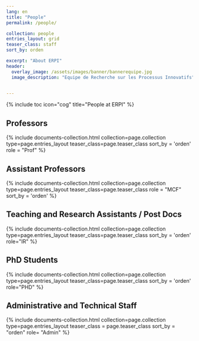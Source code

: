 ```yaml
---
lang: en
title: "People"
permalink: /people/

collection: people
entries_layout: grid
teaser_class: staff
sort_by: orden 

excerpt: "About ERPI"
header:
  overlay_image: /assets/images/banner/bannerequipe.jpg
  image_description: "Equipe de Recherche sur les Processus Innovatifs"


---
```



{% include toc icon="cog" title="People at ERPI" %}



## Professors

<div class="entries-{{ page.entries_layout }}">
{% include documents-collection.html 
    collection=page.collection 
    type=page.entries_layout 
    teaser_class=page.teaser_class 
    sort_by = 'orden'    
    role = "Prof" 
%}
</div>

<div style="width: 100%; clear: both; "></div>


## Assistant Professors

<div class="entries-{{ page.entries_layout }}">
{% include documents-collection.html 
    collection=page.collection 
    type=page.entries_layout 
    teaser_class=page.teaser_class    
    role = "MCF"
    sort_by = 'orden' 
%}
</div>

<div style="width: 100%; clear: both;"></div>


## Teaching and Research Assistants / Post Docs 


<div class="entries-{{ page.entries_layout }}">
{% include documents-collection.html  
    collection=page.collection  
    type=page.entries_layout 
    teaser_class=page.teaser_class   
    sort_by = 'orden' 
    role="IR" 
%}
</div>


<div style="width: 100%; clear: both;"></div>


## PhD Students

<div class="entries-{{ page.entries_layout }}">
{% include documents-collection.html  
    collection=page.collection  
    type=page.entries_layout 
    teaser_class=page.teaser_class   
    sort_by = 'orden' 
    role="PHD" 
%}
</div>


<div style="width: 100%; clear: both;"></div>

## Administrative and Technical Staff

<div class = "entries-{{ page.entries_layout }}">
{% include documents-collection.html  
    collection=page.collection
    type=page.entries_layout  
    teaser_class = page.teaser_class  
    sort_by = "orden"  
    role= "Admin" %}

